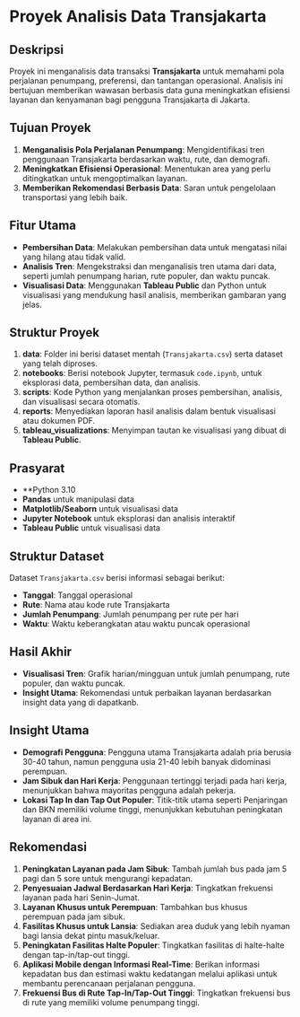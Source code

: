 # Proyek Analisis Data Transjakarta

## Deskripsi
Proyek ini menganalisis data transaksi **Transjakarta** untuk memahami pola perjalanan penumpang, preferensi, dan tantangan operasional. Analisis ini bertujuan memberikan wawasan berbasis data guna meningkatkan efisiensi layanan dan kenyamanan bagi pengguna Transjakarta di Jakarta.

## Tujuan Proyek
1. **Menganalisis Pola Perjalanan Penumpang**: Mengidentifikasi tren penggunaan Transjakarta berdasarkan waktu, rute, dan demografi.
2. **Meningkatkan Efisiensi Operasional**: Menentukan area yang perlu ditingkatkan untuk mengoptimalkan layanan.
3. **Memberikan Rekomendasi Berbasis Data**: Saran untuk pengelolaan transportasi yang lebih baik.

## Fitur Utama
- **Pembersihan Data**: Melakukan pembersihan data untuk mengatasi nilai yang hilang atau tidak valid.
- **Analisis Tren**: Mengekstraksi dan menganalisis tren utama dari data, seperti jumlah penumpang harian, rute populer, dan waktu puncak.
- **Visualisasi Data**: Menggunakan **Tableau Public** dan Python untuk visualisasi yang mendukung hasil analisis, memberikan gambaran yang jelas.

## Struktur Proyek
1. **data**: Folder ini berisi dataset mentah (`Transjakarta.csv`) serta dataset yang telah diproses.
2. **notebooks**: Berisi notebook Jupyter, termasuk `code.ipynb`, untuk eksplorasi data, pembersihan data, dan analisis.
3. **scripts**: Kode Python yang menjalankan proses pembersihan, analisis, dan visualisasi secara otomatis.
4. **reports**: Menyediakan laporan hasil analisis dalam bentuk visualisasi atau dokumen PDF.
5. **tableau_visualizations**: Menyimpan tautan ke visualisasi yang dibuat di **Tableau Public**.

## Prasyarat
- **Python 3.10
- **Pandas** untuk manipulasi data
- **Matplotlib/Seaborn** untuk visualisasi data
- **Jupyter Notebook** untuk eksplorasi dan analisis interaktif
- **Tableau Public** untuk visualisasi data

## Struktur Dataset
Dataset `Transjakarta.csv` berisi informasi sebagai berikut:
- **Tanggal**: Tanggal operasional
- **Rute**: Nama atau kode rute Transjakarta
- **Jumlah Penumpang**: Jumlah penumpang per rute per hari
- **Waktu**: Waktu keberangkatan atau waktu puncak operasional

## Hasil Akhir
- **Visualisasi Tren**: Grafik harian/mingguan untuk jumlah penumpang, rute populer, dan waktu puncak.
- **Insight Utama**: Rekomendasi untuk perbaikan layanan berdasarkan insight data yang di dapatkanb.

## Insight Utama
- **Demografi Pengguna**: Pengguna utama Transjakarta adalah pria berusia 30-40 tahun, namun pengguna usia 21-40 lebih banyak didominasi perempuan.
- **Jam Sibuk dan Hari Kerja**: Penggunaan tertinggi terjadi pada hari kerja, menunjukkan bahwa mayoritas pengguna adalah pekerja.
- **Lokasi Tap In dan Tap Out Populer**: Titik-titik utama seperti Penjaringan dan BKN memiliki volume tinggi, menunjukkan kebutuhan peningkatan layanan di area ini.

## Rekomendasi
1. **Peningkatan Layanan pada Jam Sibuk**: Tambah jumlah bus pada jam 5 pagi dan 5 sore untuk mengurangi kepadatan.
2. **Penyesuaian Jadwal Berdasarkan Hari Kerja**: Tingkatkan frekuensi layanan pada hari Senin-Jumat.
3. **Layanan Khusus untuk Perempuan**: Tambahkan bus khusus perempuan pada jam sibuk.
4. **Fasilitas Khusus untuk Lansia**: Sediakan area duduk yang lebih nyaman bagi lansia dekat pintu masuk/keluar.
5. **Peningkatan Fasilitas Halte Populer**: Tingkatkan fasilitas di halte-halte dengan tap-in/tap-out tinggi.
6. **Aplikasi Mobile dengan Informasi Real-Time**: Berikan informasi kepadatan bus dan estimasi waktu kedatangan melalui aplikasi untuk membantu perencanaan perjalanan pengguna.
7. **Frekuensi Bus di Rute Tap-In/Tap-Out Tinggi**: Tingkatkan frekuensi bus di rute yang memiliki volume penumpang tinggi.
